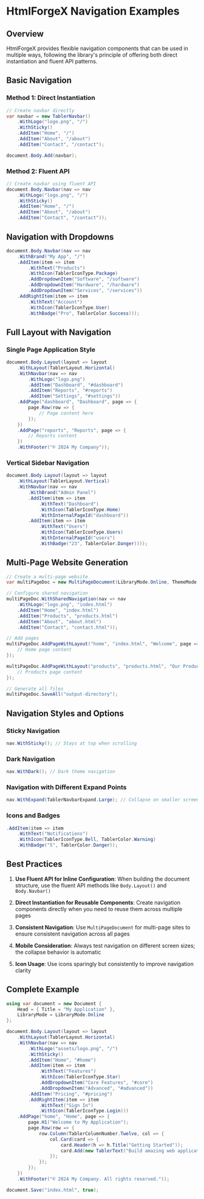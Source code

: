 # HtmlForgeX Navigation Examples

## Overview
HtmlForgeX provides flexible navigation components that can be used in multiple ways, following the library's principle of offering both direct instantiation and fluent API patterns.

## Basic Navigation

### Method 1: Direct Instantiation
```csharp
// Create navbar directly
var navbar = new TablerNavbar()
    .WithLogo("logo.png", "/")
    .WithSticky()
    .AddItem("Home", "/")
    .AddItem("About", "/about")
    .AddItem("Contact", "/contact");

document.Body.Add(navbar);
```

### Method 2: Fluent API
```csharp
// Create navbar using fluent API
document.Body.Navbar(nav => nav
    .WithLogo("logo.png", "/")
    .WithSticky()
    .AddItem("Home", "/")
    .AddItem("About", "/about")
    .AddItem("Contact", "/contact"));
```

## Navigation with Dropdowns

```csharp
document.Body.Navbar(nav => nav
    .WithBrand("My App", "/")
    .AddItem(item => item
        .WithText("Products")
        .WithIcon(TablerIconType.Package)
        .AddDropdownItem("Software", "/software")
        .AddDropdownItem("Hardware", "/hardware")
        .AddDropdownItem("Services", "/services"))
    .AddRightItem(item => item
        .WithText("Account")
        .WithIcon(TablerIconType.User)
        .WithBadge("Pro", TablerColor.Success)));
```

## Full Layout with Navigation

### Single Page Application Style
```csharp
document.Body.Layout(layout => layout
    .WithLayout(TablerLayout.Horizontal)
    .WithNavbar(nav => nav
        .WithLogo("logo.png")
        .AddItem("Dashboard", "#dashboard")
        .AddItem("Reports", "#reports")
        .AddItem("Settings", "#settings"))
    .AddPage("dashboard", "Dashboard", page => {
        page.Row(row => {
            // Page content here
        });
    })
    .AddPage("reports", "Reports", page => {
        // Reports content
    })
    .WithFooter("© 2024 My Company"));
```

### Vertical Sidebar Navigation
```csharp
document.Body.Layout(layout => layout
    .WithLayout(TablerLayout.Vertical)
    .WithNavbar(nav => nav
        .WithBrand("Admin Panel")
        .AddItem(item => item
            .WithText("Dashboard")
            .WithIcon(TablerIconType.Home)
            .WithInternalPageId("dashboard"))
        .AddItem(item => item
            .WithText("Users")
            .WithIcon(TablerIconType.Users)
            .WithInternalPageId("users")
            .WithBadge("23", TablerColor.Danger))));
```

## Multi-Page Website Generation

```csharp
// Create a multi-page website
var multiPageDoc = new MultiPageDocument(LibraryMode.Online, ThemeMode.Light);

// Configure shared navigation
multiPageDoc.WithSharedNavigation(nav => nav
    .WithLogo("logo.png", "index.html")
    .AddItem("Home", "index.html")
    .AddItem("Products", "products.html")
    .AddItem("About", "about.html")
    .AddItem("Contact", "contact.html"));

// Add pages
multiPageDoc.AddPageWithLayout("home", "index.html", "Welcome", page => {
    // Home page content
});

multiPageDoc.AddPageWithLayout("products", "products.html", "Our Products", page => {
    // Products page content
});

// Generate all files
multiPageDoc.SaveAll("output-directory");
```

## Navigation Styles and Options

### Sticky Navigation
```csharp
nav.WithSticky(); // Stays at top when scrolling
```

### Dark Navigation
```csharp
nav.WithDark(); // Dark theme navigation
```

### Navigation with Different Expand Points
```csharp
nav.WithExpand(TablerNavbarExpand.Large); // Collapse on smaller screens
```

### Icons and Badges
```csharp
.AddItem(item => item
    .WithText("Notifications")
    .WithIcon(TablerIconType.Bell, TablerColor.Warning)
    .WithBadge("5", TablerColor.Danger));
```

## Best Practices

1. **Use Fluent API for Inline Configuration**: When building the document structure, use the fluent API methods like `Body.Layout()` and `Body.Navbar()`

2. **Direct Instantiation for Reusable Components**: Create navigation components directly when you need to reuse them across multiple pages

3. **Consistent Navigation**: Use `MultiPageDocument` for multi-page sites to ensure consistent navigation across all pages

4. **Mobile Consideration**: Always test navigation on different screen sizes; the collapse behavior is automatic

5. **Icon Usage**: Use icons sparingly but consistently to improve navigation clarity

## Complete Example

```csharp
using var document = new Document {
    Head = { Title = "My Application" },
    LibraryMode = LibraryMode.Online
};

document.Body.Layout(layout => layout
    .WithLayout(TablerLayout.Horizontal)
    .WithNavbar(nav => nav
        .WithLogo("assets/logo.png", "/")
        .WithSticky()
        .AddItem("Home", "#home")
        .AddItem(item => item
            .WithText("Features")
            .WithIcon(TablerIconType.Star)
            .AddDropdownItem("Core Features", "#core")
            .AddDropdownItem("Advanced", "#advanced"))
        .AddItem("Pricing", "#pricing")
        .AddRightItem(item => item
            .WithText("Sign In")
            .WithIcon(TablerIconType.Login)))
    .AddPage("home", "Home", page => {
        page.H1("Welcome to My Application");
        page.Row(row => {
            row.Column(TablerColumnNumber.Twelve, col => {
                col.Card(card => {
                    card.Header(h => h.Title("Getting Started"));
                    card.Add(new TablerText("Build amazing web applications without writing HTML/CSS/JS!"));
                });
            });
        });
    })
    .WithFooter("© 2024 My Company. All rights reserved."));

document.Save("index.html", true);
```